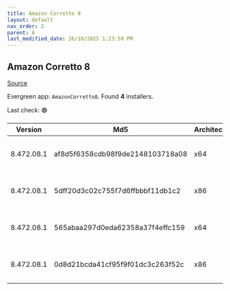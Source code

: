 ```yaml
---
title: Amazon Corretto 8
layout: default
nav_order: 2
parent: A
last_modified_date: 26/10/2025 1:23:59 PM
---
```


## Amazon Corretto 8

[Source](https://aws.amazon.com/corretto/)

Evergreen app: `AmazonCorretto8`. Found **4** installers.

Last check: 🟢

| Version    | Md5                              | Architecture | Type | URI                                                                                                                                                                                                      |
| ---------- | -------------------------------- | ------------ | ---- | -------------------------------------------------------------------------------------------------------------------------------------------------------------------------------------------------------- |
| 8.472.08.1 | af8d5f6358cdb98f9de2148103718a08 | x64          | msi  | [https://corretto.aws/downloads/resources/8.472.08.1/amazon-corretto-8.472.08.1-windows-x64-jdk.msi](https://corretto.aws/downloads/resources/8.472.08.1/amazon-corretto-8.472.08.1-windows-x64-jdk.msi) |
| 8.472.08.1 | 5dff20d3c02c755f7d6ffbbbf11db1c2 | x86          | msi  | [https://corretto.aws/downloads/resources/8.472.08.1/amazon-corretto-8.472.08.1-windows-x86-jdk.msi](https://corretto.aws/downloads/resources/8.472.08.1/amazon-corretto-8.472.08.1-windows-x86-jdk.msi) |
| 8.472.08.1 | 565abaa297d0eda62358a37f4effc159 | x64          | zip  | [https://corretto.aws/downloads/resources/8.472.08.1/amazon-corretto-8.472.08.1-windows-x64-jre.zip](https://corretto.aws/downloads/resources/8.472.08.1/amazon-corretto-8.472.08.1-windows-x64-jre.zip) |
| 8.472.08.1 | 0d8d21bcda41cf95f9f01dc3c263f52c | x86          | zip  | [https://corretto.aws/downloads/resources/8.472.08.1/amazon-corretto-8.472.08.1-windows-x86-jre.zip](https://corretto.aws/downloads/resources/8.472.08.1/amazon-corretto-8.472.08.1-windows-x86-jre.zip) |
